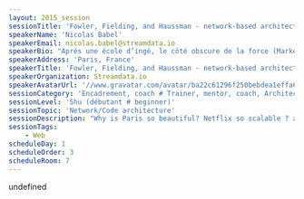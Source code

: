 ```yaml
---
layout: 2015_session
sessionTitle: 'Fowler, Fielding, and Haussman - network-based architectures'
speakerName: 'Nicolas Babel'
speakerEmail: nicolas.babel@streamdata.io
speakerBio: "Après une école d’ingé, le côté obscure de la force (Marketing/vente) a été le plus fort mais après de nombreuses année, je redécouvre les joies du code chez streamdata.io ! Nous sommes spécialisés dans les Data Streaming API et j'aurai le plaisir de partager un peu de notre savoir et de notre code.\n"
speakerAddress: 'Paris, France'
speakerTitle: 'Fowler, Fielding, and Haussman - network-based architectures'
speakerOrganization: Streamdata.io
speakerAvatarUrl: '//www.gravatar.com/avatar/ba22c61296f250bebdea1effa64f6e55?size=200&default=mm'
sessionCategory: 'Encadrement, coach # Trainer, mentor, coach, Architecte # Architect, Développeur # Developer'
sessionLevel: 'Shu (débutant # beginner)'
sessionTopic: 'Network/Code architecture'
sessionDescription: "Why is Paris so beautiful? Netflix so scalable ? and REST now a standard ?\nThis is about analyzing the constraints leading to architecture styles, in network-based software as well as building. Haussmann invented a scalable model for the city, Fielding established the principles of an internet-scale software architecture (REST), and Fowler described in details how microservices can get an application to massively scale. All share the same objectives: making life easy for users; offer the ability to scale by avoiding centralized bottleneck; get people reponsible for their independant (decoupling) own building with dwellings (backend) and stores (frontend); get people to connect to each other with wide sunny street and Boulevards (protocol/HTTP).\nTalk comes with pix of Haussmann architectures illustrating REST and Microservices."
sessionTags:
    - Web
scheduleDay: 1
scheduleOrder: 3
scheduleRoom: 7
---
```


undefined
